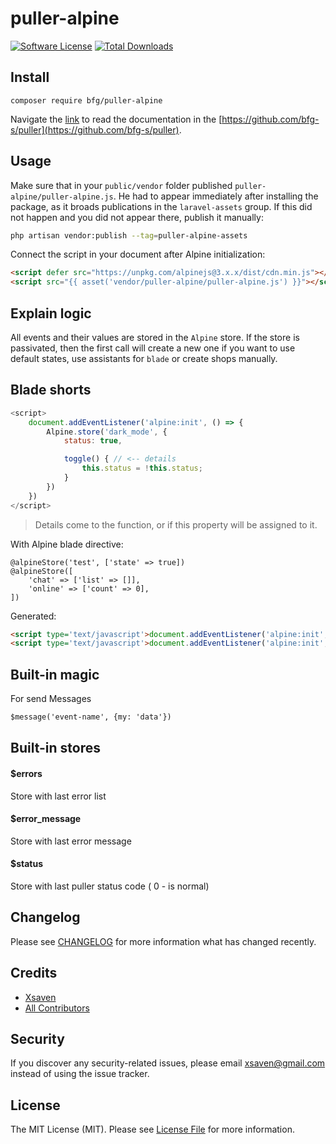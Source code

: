 # puller-alpine

[![Software License](https://img.shields.io/badge/license-MIT-brightgreen.svg?style=flat-square)](LICENSE.md)
[![Total Downloads](https://img.shields.io/packagist/dt/bfg/puller-alpine.svg?style=flat-square)](https://packagist.org/packages/bfg-s/puller-alpine)

## Install
`composer require bfg/puller-alpine`

Navigate the [link](https://github.com/bfg-s/puller) to read the documentation
in the [https://github.com/bfg-s/puller](https://github.com/bfg-s/puller).

## Usage
Make sure that in your `public/vendor` folder published `puller-alpine/puller-alpine.js`.
He had to appear immediately after installing the package,
as it broads publications in the `laravel-assets` group.
If this did not happen and you did not appear there, publish it manually:
```bash
php artisan vendor:publish --tag=puller-alpine-assets
```
Connect the script in your document after Alpine initialization:
```html
<script defer src="https://unpkg.com/alpinejs@3.x.x/dist/cdn.min.js"></script>
<script src="{{ asset('vendor/puller-alpine/puller-alpine.js') }}"></script>
```

## Explain logic
All events and their values are stored in the `Alpine` store. 
If the store is passivated, then the first call will create a new 
one if you want to use default states, use assistants for `blade` 
or create shops manually.

## Blade shorts
```javascript
<script>
    document.addEventListener('alpine:init', () => {
        Alpine.store('dark_mode', {
            status: true,

            toggle() { // <-- details
                this.status = !this.status;
            }
        })
    })
</script>
```
> Details come to the function, or if this property will be assigned to it.

With Alpine blade directive:
```blade
@alpineStore('test', ['state' => true])
@alpineStore([
    'chat' => ['list' => []],
    'online' => ['count' => 0],
])
```
Generated:
```html
<script type='text/javascript'>document.addEventListener('alpine:init', function () {Alpine.store("test", {"state":true});})</script>
<script type='text/javascript'>document.addEventListener('alpine:init', function () {Alpine.store("chat", {"list":[]});Alpine.store("online", {"count":0});})</script>
```

## Built-in magic
For send Messages
```html
$message('event-name', {my: 'data'})
```

## Built-in stores

#### $errors
Store with last error list
#### $error_message
Store with last error message
#### $status
Store with last puller status code ( 0 - is normal)

## Changelog
Please see [CHANGELOG](CHANGELOG.md) for more information what has changed recently.

## Credits

- [Xsaven](https://github.com/bfg-s)
- [All Contributors](https://github.com/bfg-s/puller-alpine/contributors)

## Security
If you discover any security-related issues, please email xsaven@gmail.com instead of using the issue tracker.

## License
The MIT License (MIT). Please see [License File](/LICENSE.md) for more information.
